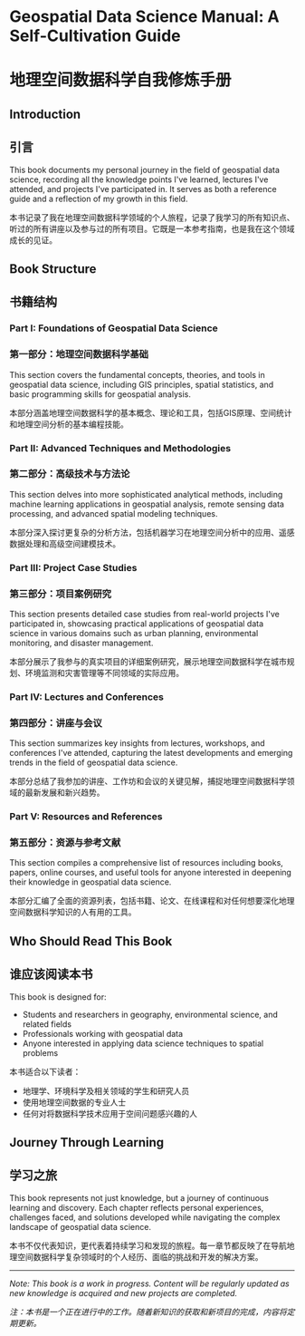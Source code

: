 # Geospatial Data Science Manual: A Self-Cultivation Guide
# 地理空间数据科学自我修炼手册

## Introduction
## 引言

This book documents my personal journey in the field of geospatial data science, recording all the knowledge points I've learned, lectures I've attended, and projects I've participated in. It serves as both a reference guide and a reflection of my growth in this field.

本书记录了我在地理空间数据科学领域的个人旅程，记录了我学习的所有知识点、听过的所有讲座以及参与过的所有项目。它既是一本参考指南，也是我在这个领域成长的见证。

## Book Structure
## 书籍结构

### Part I: Foundations of Geospatial Data Science
### 第一部分：地理空间数据科学基础

This section covers the fundamental concepts, theories, and tools in geospatial data science, including GIS principles, spatial statistics, and basic programming skills for geospatial analysis.

本部分涵盖地理空间数据科学的基本概念、理论和工具，包括GIS原理、空间统计和地理空间分析的基本编程技能。

### Part II: Advanced Techniques and Methodologies 
### 第二部分：高级技术与方法论

This section delves into more sophisticated analytical methods, including machine learning applications in geospatial analysis, remote sensing data processing, and advanced spatial modeling techniques.

本部分深入探讨更复杂的分析方法，包括机器学习在地理空间分析中的应用、遥感数据处理和高级空间建模技术。

### Part III: Project Case Studies
### 第三部分：项目案例研究

This section presents detailed case studies from real-world projects I've participated in, showcasing practical applications of geospatial data science in various domains such as urban planning, environmental monitoring, and disaster management.

本部分展示了我参与的真实项目的详细案例研究，展示地理空间数据科学在城市规划、环境监测和灾害管理等不同领域的实际应用。

### Part IV: Lectures and Conferences
### 第四部分：讲座与会议

This section summarizes key insights from lectures, workshops, and conferences I've attended, capturing the latest developments and emerging trends in the field of geospatial data science.

本部分总结了我参加的讲座、工作坊和会议的关键见解，捕捉地理空间数据科学领域的最新发展和新兴趋势。

### Part V: Resources and References
### 第五部分：资源与参考文献

This section compiles a comprehensive list of resources including books, papers, online courses, and useful tools for anyone interested in deepening their knowledge in geospatial data science.

本部分汇编了全面的资源列表，包括书籍、论文、在线课程和对任何想要深化地理空间数据科学知识的人有用的工具。

## Who Should Read This Book
## 谁应该阅读本书

This book is designed for:
- Students and researchers in geography, environmental science, and related fields
- Professionals working with geospatial data
- Anyone interested in applying data science techniques to spatial problems

本书适合以下读者：
- 地理学、环境科学及相关领域的学生和研究人员
- 使用地理空间数据的专业人士
- 任何对将数据科学技术应用于空间问题感兴趣的人

## Journey Through Learning
## 学习之旅

This book represents not just knowledge, but a journey of continuous learning and discovery. Each chapter reflects personal experiences, challenges faced, and solutions developed while navigating the complex landscape of geospatial data science.

本书不仅代表知识，更代表着持续学习和发现的旅程。每一章节都反映了在导航地理空间数据科学复杂领域时的个人经历、面临的挑战和开发的解决方案。

---

*Note: This book is a work in progress. Content will be regularly updated as new knowledge is acquired and new projects are completed.*

*注：本书是一个正在进行中的工作。随着新知识的获取和新项目的完成，内容将定期更新。* 